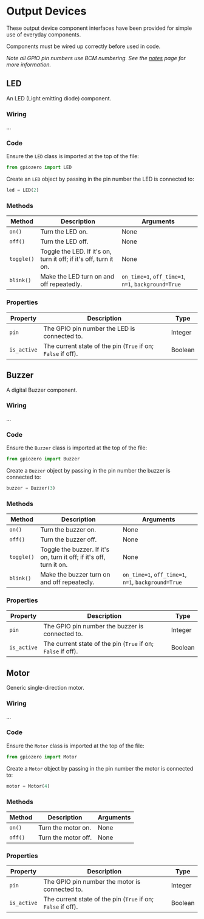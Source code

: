 # Output Devices

These output device component interfaces have been provided for simple use of everyday components.

Components must be wired up correctly before used in code.

*Note all GPIO pin numbers use BCM numbering. See the [notes](notes.md) page for more information.*

## LED

An LED (Light emitting diode) component.

### Wiring

...

### Code

Ensure the `LED` class is imported at the top of the file:

```python
from gpiozero import LED
```

Create an `LED` object by passing in the pin number the LED is connected to:

```python
led = LED(2)
```

### Methods

| Method | Description | Arguments |
| ------ | ----------- | --------- |
| `on()` | Turn the LED on. | None |
| `off()` | Turn the LED off. | None |
| `toggle()` | Toggle the LED. If it's on, turn it off; if it's off, turn it on. | None |
| `blink()` | Make the LED turn on and off repeatedly. | `on_time=1`, `off_time=1`, `n=1`, `background=True` |

### Properties

| Property | Description | Type |
| -------- | ----------- | ---- |
| `pin`    | The GPIO pin number the LED is connected to. | Integer |
| `is_active` | The current state of the pin (`True` if on; `False` if off). | Boolean |

## Buzzer

A digital Buzzer component.

### Wiring

...

### Code

Ensure the `Buzzer` class is imported at the top of the file:

```python
from gpiozero import Buzzer
```

Create a `Buzzer` object by passing in the pin number the buzzer is connected to:

```python
buzzer = Buzzer(3)
```

### Methods

| Method | Description | Arguments |
| ------ | ----------- | --------- |
| `on()` | Turn the buzzer on. | None |
| `off()` | Turn the buzzer off. | None |
| `toggle()` | Toggle the buzzer. If it's on, turn it off; if it's off, turn it on. | None |
| `blink()` | Make the buzzer turn on and off repeatedly. | `on_time=1`, `off_time=1`, `n=1`, `background=True` |

### Properties

| Property | Description | Type |
| -------- | ----------- | ---- |
| `pin`    | The GPIO pin number the buzzer is connected to. | Integer |
| `is_active` | The current state of the pin (`True` if on; `False` if off). | Boolean |

## Motor

Generic single-direction motor.

### Wiring

...

### Code

Ensure the `Motor` class is imported at the top of the file:

```python
from gpiozero import Motor
```

Create a `Motor` object by passing in the pin number the motor is connected to:

```python
motor = Motor(4)
```

### Methods

| Method | Description | Arguments |
| ------ | ----------- | --------- |
| `on()` | Turn the motor on. | None |
| `off()` | Turn the motor off. | None |

### Properties

| Property | Description | Type |
| -------- | ----------- | ---- |
| `pin`    | The GPIO pin number the motor is connected to. | Integer |
| `is_active` | The current state of the pin (`True` if on; `False` if off). | Boolean |
